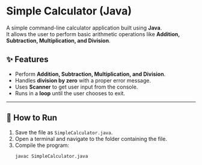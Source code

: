 # Simple Calculator (Java)

A simple command-line calculator application built using **Java**.  
It allows the user to perform basic arithmetic operations like **Addition, Subtraction, Multiplication, and Division**.


## ✨ Features
- Perform **Addition, Subtraction, Multiplication, and Division**.
- Handles **division by zero** with a proper error message.
- Uses **Scanner** to get user input from the console.
- Runs in a **loop** until the user chooses to exit.

---

## 🚀 How to Run
1. Save the file as `SimpleCalculator.java`.
2. Open a terminal and navigate to the folder containing the file.
3. Compile the program:
   ```bash
   javac SimpleCalculator.java
